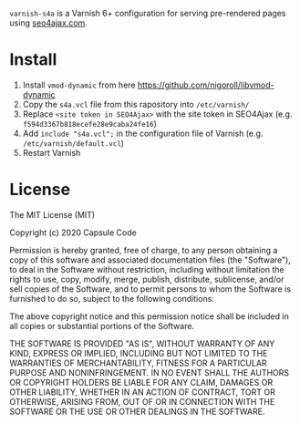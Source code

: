`varnish-s4a` is a Varnish 6+ configuration for serving pre-rendered pages using [seo4ajax.com](https://www.seo4ajax.com).

# Install

1. Install `vmod-dynamic` from here https://github.com/nigoroll/libvmod-dynamic
2. Copy the `s4a.vcl` file from this rapository into `/etc/varnish/`
3. Replace `<site token in SEO4Ajax>` with the site token in SEO4Ajax (e.g. `f594d3367b818ecefe28e9caba24fe16`)
4. Add `include "s4a.vcl";` in the configuration file of Varnish (e.g. `/etc/varnish/default.vcl`)
5. Restart Varnish

# License

The MIT License (MIT)

Copyright (c) 2020 Capsule Code

Permission is hereby granted, free of charge, to any person obtaining a copy of this software and associated documentation files (the "Software"), to deal in the Software without restriction, including without limitation the rights to use, copy, modify, merge, publish, distribute, sublicense, and/or sell copies of the Software, and to permit persons to whom the Software is furnished to do so, subject to the following conditions:

The above copyright notice and this permission notice shall be included in all copies or substantial portions of the Software.

THE SOFTWARE IS PROVIDED "AS IS", WITHOUT WARRANTY OF ANY KIND, EXPRESS OR IMPLIED, INCLUDING BUT NOT LIMITED TO THE WARRANTIES OF MERCHANTABILITY, FITNESS FOR A PARTICULAR PURPOSE AND NONINFRINGEMENT. IN NO EVENT SHALL THE AUTHORS OR COPYRIGHT HOLDERS BE LIABLE FOR ANY CLAIM, DAMAGES OR OTHER LIABILITY, WHETHER IN AN ACTION OF CONTRACT, TORT OR OTHERWISE, ARISING FROM, OUT OF OR IN CONNECTION WITH THE SOFTWARE OR THE USE OR OTHER DEALINGS IN THE SOFTWARE.
